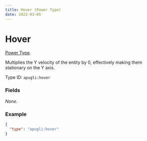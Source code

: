 ```yaml
---
title: Hover (Power Type)
date: 2022-03-05
---
```


# Hover

[Power Type](../power_types.md).

Multiplies the Y velocity of the entity by 0, effectively making them stationary on the Y axis.

Type ID: `apugli:hover`

### Fields

*None.*

### Example
```json
{
  "type": "apugli:hover"
}
```